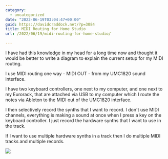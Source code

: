 ```yaml
---
category:
  - uncategorized
date: "2022-06-19T03:04:47+00:00"
guid: https://davidcraddock.net/?p=3084
title: MIDI Routing for Home Studio
url: /2022/06/19/midi-routing-for-home-studio/

---
```

I have had this knowledge in my head for a long time now and thought it would be better to write a diagram to explain the current setup for my MIDI routing.

I use MIDI routing one way - MIDI OUT - from my UMC1820 sound interface.

I have two keyboard controllers, one next to my computer, and one next to my Eurorack, that are attached via USB to my computer which I route the notes via Ableton to the MIDI out of the UMC1820 interface.

I then selectively record the synths that I want to record. I don't use MIDI channels, everything is making a sound at once when I press a key on the keyboard controller. I just record the hardware synths that I want to use in the track.

If I want to use multiple hardware synths in a track then I do multiple MIDI tracks and multiple records.

![](/wp-content/uploads/2022/06/midi-routing.drawio.png)
